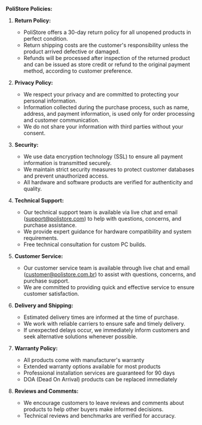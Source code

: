 **PoliStore Policies:**

1. **Return Policy:**
    - PoliStore offers a 30-day return policy for all unopened products in perfect condition.
    - Return shipping costs are the customer's responsibility unless the product arrived defective or damaged.
    - Refunds will be processed after inspection of the returned product and can be issued as store credit or refund to
      the original payment method, according to customer preference.

2. **Privacy Policy:**
    - We respect your privacy and are committed to protecting your personal information.
    - Information collected during the purchase process, such as name, address, and payment information, is used only
      for order processing and customer communication.
    - We do not share your information with third parties without your consent.

3. **Security:**
    - We use data encryption technology (SSL) to ensure all payment information is transmitted securely.
    - We maintain strict security measures to protect customer databases and prevent unauthorized access.
    - All hardware and software products are verified for authenticity and quality.

4. **Technical Support:**
    - Our technical support team is available via live chat and email (support@polistore.com) to help with questions,
      concerns, and purchase assistance.
    - We provide expert guidance for hardware compatibility and system requirements.
    - Free technical consultation for custom PC builds.

5. **Customer Service:**
    - Our customer service team is available through live chat and email (customer@polistore.com.br) to assist with
      questions, concerns, and purchase support.
    - We are committed to providing quick and effective service to ensure customer satisfaction.

6. **Delivery and Shipping:**
    - Estimated delivery times are informed at the time of purchase.
    - We work with reliable carriers to ensure safe and timely delivery.
    - If unexpected delays occur, we immediately inform customers and seek alternative solutions whenever possible.

7. **Warranty Policy:**
    - All products come with manufacturer's warranty
    - Extended warranty options available for most products
    - Professional installation services are guaranteed for 90 days
    - DOA (Dead On Arrival) products can be replaced immediately

8. **Reviews and Comments:**
    - We encourage customers to leave reviews and comments about products to help other buyers make informed decisions.
    - Technical reviews and benchmarks are verified for accuracy.